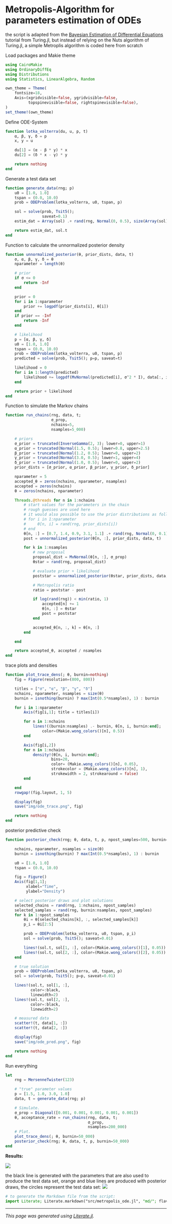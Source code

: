 # Metropolis-Algorithm for parameters estimation of ODEs

the script is adapted from the [Bayesian Estimation of Differential Equations](https://turing.ml/stable/tutorials/10-bayesian-differential-equations/) tutorial from Turing.jl, but instead of relying on the Nuts algorithm of Turing.jl, a simple Metroplis algorithm is coded here from scratch

Load packages and Makie theme

````julia
using CairoMakie
using OrdinaryDiffEq
using Distributions
using Statistics, LinearAlgebra, Random

own_theme = Theme(
    fontsize=18,
    Axis=(xgridvisible=false, ygridvisible=false,
          topspinevisible=false, rightspinevisible=false),
)
set_theme!(own_theme)
````

Define ODE-System

````julia
function lotka_volterra(du, u, p, t)
    α, β, γ, δ = p
    x, y = u

    du[1] = (α - β * y) * x
    du[2] = (δ * x - γ) * y

    return nothing
end
````

Generate a test data set

````julia
function generate_data(rng; p)
    u0 = [1.0, 1.0]
    tspan = (0.0, 10.0)
    prob = ODEProblem(lotka_volterra, u0, tspan, p)

    sol = solve(prob, Tsit5();
                saveat=0.1)
    estim_dat = Array(sol) .+ rand(rng, Normal(0, 0.5), size(Array(sol)))

    return estim_dat, sol.t
end
````

Function to calculate the unnormalized posterior density

````julia
function unnormalized_posterior(θ, prior_dists, data, t)
    σ, α, β, γ, δ = θ
    nparameter = length(θ)

    # prior
    if σ <= 0
        return -Inf
    end

    prior = 0
    for i in 1:nparameter
        prior += logpdf(prior_dists[i], θ[i])
    end
    if prior == -Inf
        return -Inf
    end

    # likelihood
    p = [α, β, γ, δ]
    u0 = [1.0, 1.0]
    tspan = (0.0, 10.0)
    prob = ODEProblem(lotka_volterra, u0, tspan, p)
    predicted = solve(prob, Tsit5(); p=p, saveat=t)

    likelihood = 0
    for i in 1:length(predicted)
        likelihood += logpdf(MvNormal(predicted[i], σ^2 * I), data[:, i])
    end

    return prior + likelihood
end
````

Function to simulate the Markov chains

````julia
function run_chains(rng, data, t;
                    σ_prop,
                    nchains=5,
                    nsamples=5_000)

    # priors
    σ_prior = truncated(InverseGamma(2, 3); lower=0, upper=1)
    α_prior = truncated(Normal(1.5, 0.5); lower=0.8, upper=2.5)
    β_prior = truncated(Normal(1.2, 0.5); lower=0, upper=2)
    γ_prior = truncated(Normal(3.0, 0.5); lower=1, upper=4)
    δ_prior = truncated(Normal(1.0, 0.5); lower=0, upper=2)
    prior_dists = [σ_prior, α_prior, β_prior, γ_prior, δ_prior]

    nparameter = 5
    accepted_θ = zeros(nchains, nparameter, nsamples)
    accepted = zeros(nchains)
    θ = zeros(nchains, nparameter)

    Threads.@threads for n in 1:nchains
        # start values for the parameters in the chain
        # rough guesses are used here
        # it would also possible to use the prior distributions as follows:
        # for i in 1:nparameter
        #     θ[n, i] = rand(rng, prior_dists[i])
        # end
        θ[n, :] = [0.7, 1.4, 0.9, 3.1, 1.1] .+ rand(rng, Normal(0, 0.1), 5)
        post = unnormalized_posterior(θ[n, :], prior_dists, data, t)

        for k in 1:nsamples
            # new proposal
            proposal_dist = MvNormal(θ[n, :], σ_prop)
            θstar = rand(rng, proposal_dist)

            # evaluate prior + likelihood
            poststar = unnormalized_posterior(θstar, prior_dists, data, t)

            # Metropolis ratio
            ratio = poststar - post

            if log(rand(rng)) < min(ratio, 1)
                accepted[n] += 1
                θ[n, :] = θstar
                post = poststar
            end

            accepted_θ[n, :, k] = θ[n, :]
        end

    end

    return accepted_θ, accepted / nsamples
end
````

trace plots and densities

````julia
function plot_trace_dens(; θ, burnin=nothing)
    fig = Figure(resolution=(800, 800))

    titles = ["σ", "α", "β", "γ", "δ"]
    nchains, nparameter, nsamples = size(θ)
    burnin = isnothing(burnin) ? max(Int(0.5*nsamples), 1) : burnin

    for i in 1:nparameter
        Axis(fig[i,1]; title = titles[i])

        for n in 1:nchains
            lines!((burnin:nsamples) .- burnin, θ[n, i, burnin:end];
                color=(Makie.wong_colors()[n], 0.5))
        end

        Axis(fig[i,2])
        for n in 1:nchains
            density!(θ[n, i, burnin:end];
                    bins=20,
                    color= (Makie.wong_colors()[n], 0.05),
                    strokecolor = (Makie.wong_colors()[n], 1),
                    strokewidth = 2, strokearound = false)
        end

    end
    rowgap!(fig.layout, 1, 5)

    display(fig)
    save("img/ode_trace.png", fig)

    return nothing
end
````

posterior predictive check

````julia
function posterior_check(rng; θ, data, t, p, npost_samples=500, burnin=nothing)

    nchains, nparameter, nsamples = size(θ)
    burnin = isnothing(burnin) ? max(Int(0.5*nsamples), 1) : burnin

    u0 = [1.0, 1.0]
    tspan = (0.0, 10.0)

    fig = Figure()
    Axis(fig[1,1];
         xlabel="Time",
         ylabel="Density")

    # select posterior draws and plot solutions
    selected_chains = rand(rng, 1:nchains, npost_samples)
    selected_samples = rand(rng, burnin:nsamples, npost_samples)
    for k in 1:npost_samples
        θi = θ[selected_chains[k], :, selected_samples[k]]
        p_i = θi[2:5]

        prob = ODEProblem(lotka_volterra, u0, tspan, p_i)
        sol = solve(prob, Tsit5(); saveat=0.01)

        lines!(sol.t, sol[1, :], color=(Makie.wong_colors()[1], 0.05))
        lines!(sol.t, sol[2, :], color=(Makie.wong_colors()[2], 0.05))
    end

    # true solution
    prob = ODEProblem(lotka_volterra, u0, tspan, p)
    sol = solve(prob, Tsit5(); p=p, saveat=0.01)

    lines!(sol.t, sol[1, :],
           color=:black,
           linewidth=2)
    lines!(sol.t, sol[2, :],
           color=:black,
           linewidth=2)

    # measured data
    scatter!(t, data[1, :])
    scatter!(t, data[2, :])

    display(fig)
    save("img/ode_pred.png", fig)

    return nothing
end
````

Run everything

````julia
let
    rng = MersenneTwister(123)

    # "true" parameter values
    p = [1.5, 1.0, 3.0, 1.0]
    data, t = generate_data(rng; p)

    # Simulate.
    σ_prop = Diagonal([0.001, 0.001, 0.001, 0.001, 0.001])
    θ, acceptance_rate = run_chains(rng, data, t;
                                    σ_prop,
                                    nsamples=200_000)
    # Plot.
    plot_trace_dens(; θ, burnin=50_000)
    posterior_check(rng; θ, data, t, p, burnin=50_000)
end
````

**Results:**

![](img/ode_trace.png)

the black line is generated with the parameters that are also used to produce the test data set, orange and blue lines are produced with posterior draws, the circles represent the test data set:
![](img/ode_pred.png)

````julia
# to generate the Markdown file from the script:
import Literate; Literate.markdown("src/metropolis_ode.jl", "md/"; flavor=Literate.CommonMarkFlavor(), execute=false)
````

---

*This page was generated using [Literate.jl](https://github.com/fredrikekre/Literate.jl).*

